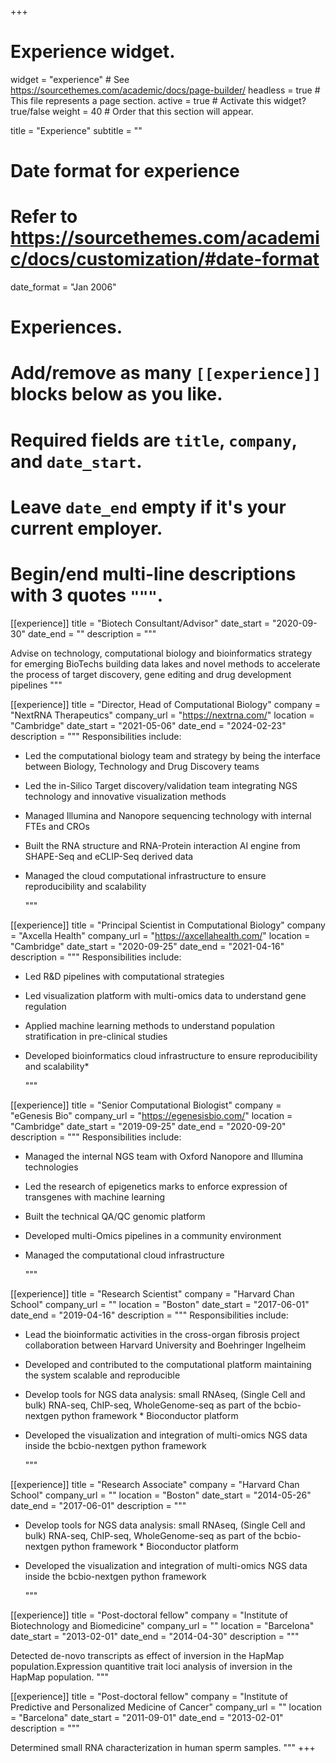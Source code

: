 +++
# Experience widget.
widget = "experience"  # See https://sourcethemes.com/academic/docs/page-builder/
headless = true  # This file represents a page section.
active = true  # Activate this widget? true/false
weight = 40  # Order that this section will appear.

title = "Experience"
subtitle = ""

# Date format for experience
#   Refer to https://sourcethemes.com/academic/docs/customization/#date-format
date_format = "Jan 2006"

# Experiences.
#   Add/remove as many `[[experience]]` blocks below as you like.
#   Required fields are `title`, `company`, and `date_start`.
#   Leave `date_end` empty if it's your current employer.
#   Begin/end multi-line descriptions with 3 quotes `"""`.

[[experience]]
title = "Biotech Consultant/Advisor"
  date_start = "2020-09-30"
  date_end = ""
  description = """

Advise on technology, computational biology and bioinformatics strategy for emerging BioTechs building data lakes and novel methods to accelerate the process of target discovery, gene editing and drug development pipelines
"""

[[experience]]
  title = "Director, Head of Computational Biology"
  company = "NextRNA Therapeutics"
  company_url = "https://nextrna.com/"
  location = "Cambridge"
  date_start = "2021-05-06"
  date_end = "2024-02-23"
  description = """
  Responsibilities include:

* Led the computational biology team and strategy by being the interface between Biology, Technology and Drug Discovery teams
* Led the in-Silico Target discovery/validation team integrating NGS technology and innovative visualization methods
* Managed Illumina and Nanopore sequencing technology with internal FTEs and CROs
* Built the RNA structure and RNA-Protein interaction AI engine from SHAPE-Seq and eCLIP-Seq derived data
* Managed the cloud computational infrastructure to ensure reproducibility and scalability
  
  """

[[experience]]
  title = "Principal Scientist in Computational Biology"
  company = "Axcella Health"
  company_url = "https://axcellahealth.com/"
  location = "Cambridge"
  date_start = "2020-09-25"
  date_end = "2021-04-16"
  description = """
  Responsibilities include:

* Led R&D pipelines with computational strategies
* Led visualization platform with multi-omics data to understand gene regulation
* Applied machine learning methods to understand population stratification in pre-clinical studies
* Developed bioinformatics cloud infrastructure to ensure reproducibility and scalability* 

  """
 
[[experience]]
  title = "Senior Computational Biologist"
  company = "eGenesis Bio"
  company_url = "https://egenesisbio.com/"
  location = "Cambridge"
  date_start = "2019-09-25"
  date_end = "2020-09-20"
  description = """
  Responsibilities include:

* Managed the internal NGS team with Oxford Nanopore and Illumina technologies
* Led the research of epigenetics marks to enforce expression of transgenes with machine learning
* Built the technical QA/QC genomic platform
* Developed multi-Omics pipelines in a community environment
* Managed the computational cloud infrastructure

  """

[[experience]]
  title = "Research Scientist"
  company = "Harvard Chan School"
  company_url = ""
  location = "Boston"
  date_start = "2017-06-01"
  date_end = "2019-04-16"
  description = """
  Responsibilities include:

* Lead the bioinformatic activities in the cross-organ fibrosis project collaboration between Harvard University and Boehringer Ingelheim
* Developed and contributed to the computational platform maintaining the system scalable and reproducible
* Develop tools for NGS data analysis: small RNAseq, (Single Cell and bulk) RNA-seq, ChIP-seq, WholeGenome-seq as part of the bcbio-nextgen python framework *  Bioconductor platform
* Developed the visualization and integration of multi-omics NGS data inside the bcbio-nextgen python framework

  """

[[experience]]
  title = "Research Associate"
  company = "Harvard Chan School"
  company_url = ""
  location = "Boston"
  date_start = "2014-05-26"
  date_end = "2017-06-01"
  description = """
  
* Develop tools for NGS data analysis: small RNAseq, (Single Cell and bulk) RNA-seq, ChIP-seq, WholeGenome-seq as part of the bcbio-nextgen python framework *  Bioconductor platform
* Developed the visualization and integration of multi-omics NGS data inside the bcbio-nextgen python framework

  """

[[experience]]
  title = "Post-doctoral fellow"
  company = "Institute of Biotechnology and Biomedicine"
  company_url = ""
  location = "Barcelona"
  date_start = "2013-02-01"
  date_end = "2014-04-30"
  description = """
  
  Detected de-novo transcripts as effect of inversion in the HapMap population.Expression quantitive trait loci analysis of inversion in the HapMap population.
  """

[[experience]]
  title = "Post-doctoral fellow"
  company = "Institute of Predictive and Personalized Medicine of Cancer"
  company_url = ""
  location = "Barcelona"
  date_start = "2011-09-01"
  date_end = "2013-02-01"
  description = """
  
  Determined small RNA characterization in human sperm samples.
  """
+++
